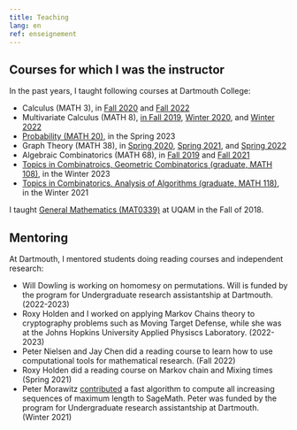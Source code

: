 ```yaml
---
title: Teaching
lang: en
ref: enseignement
---
```



## Courses for which I was the instructor

In the past years, I taught following courses at Dartmouth College:
 * Calculus (MATH 3), in [Fall 2020](https://math.dartmouth.edu/~m3f20) and [Fall 2022](https://math.dartmouth.edu/~m3f22)
 * Multivariate Calculus (MATH 8), [in Fall 2019](https://math.dartmouth.edu/~m8f19), [Winter 2020](https://math.dartmouth.edu/~m8w20), and [Winter 2022](https://canvas.dartmouth.edu/courses/50321/)
 * [Probability (MATH 20)](https://canvas.dartmouth.edu/courses/58340), in the Spring 2023
 * Graph Theory (MATH 38), in [Spring 2020](https://math.dartmouth.edu/~m38s20), [Spring 2021](https://canvas.dartmouth.edu/courses/46201), and [Spring 2022](https://canvas.dartmouth.edu/courses/52242/)
 * Algebraic Combinatorics (MATH 68), in [Fall 2019](https://math.dartmouth.edu/~m68f19) and [Fall 2021](https://math.dartmouth.edu/~m68f21)
 * [Topics in Combinatroics, Geometric Combinatorics (graduate, MATH 108)](https://canvas.dartmouth.edu/courses/56422), in the Winter 2023
 * [Topics in Combinatorics, Analysis of Algorithms (graduate, MATH 118)](https://canvas.dartmouth.edu/courses/44288), in the Winter 2021


I taught [General Mathematics (MAT0339)](mat0339.html) at UQAM in the Fall of 2018.


## Mentoring

At Dartmouth, I mentored students doing reading courses and independent research:
* Will Dowling is working on homomesy on permutations. Will is funded by the program for Undergraduate research assistantship at Dartmouth. (2022-2023)
* Roxy Holden and I worked on applying Markov Chains theory to cryptography problems such as Moving Target Defense, while she was at the Johns Hopkins University Applied Physiscs Laboratory. (2022-2023)
* Peter Nielsen and Jay Chen did a reading course to learn how to use computational tools for mathematical research. (Fall 2022)
* Roxy Holden did a reading course on Markov chain and Mixing times (Spring 2021)
* Peter Morawitz [contributed](https://trac.sagemath.org/ticket/31451) a fast algorithm to compute all increasing sequences of maximum length to SageMath. Peter was funded by the program for Undergraduate research assistantship at Dartmouth. (Winter 2021)

